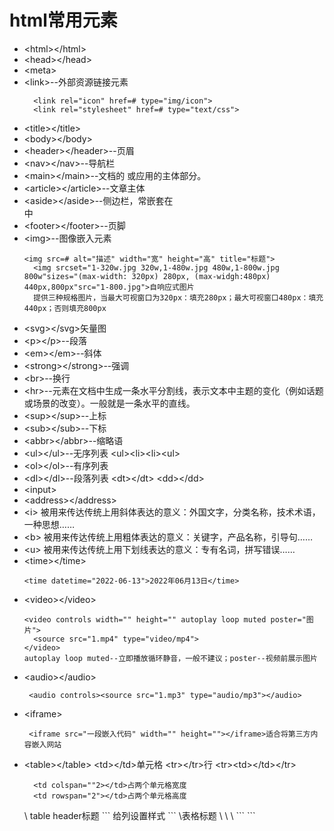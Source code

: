 # html常用元素
* \<html>\</html>
* \<head>\</head>
* \<meta>
* \<link>--外部资源链接元素
  ```
    <link rel="icon" href=# type="img/icon">
    <link rel="stylesheet" href=# type="text/css">
  ```
* \<title>\</title>
* \<body>\</body>
* \<header>\</header>--页眉
* \<nav>\</nav>--导航栏
* \<main>\</main>--文档的 <body>或应用的主体部分。
* \<article>\</article>--文章主体
* \<aside>\</aside>--侧边栏，常嵌套在<main>中
* \<footer>\</footer>--页脚
* \<img>--图像嵌入元素
  ```
  <img src=# alt="描述" width="宽" height="高" title="标题">
    <img srcset="1-320w.jpg 320w,1-480w.jpg 480w,1-800w.jpg 800w"sizes="(max-width: 320px) 280px, (max-widgh:480px) 440px,800px"src="1-800.jpg">自响应式图片
    提供三种规格图片，当最大可视窗口为320px：填充280px；最大可视窗口480px：填充440px；否则填充800px
  ```
* \<svg>\</svg>矢量图
* \<p>\</p>--段落
* \<em>\</em>--斜体
* \<strong>\</strong>--强调
* \<br>--换行
* \<hr>--元素在文档中生成一条水平分割线，表示文本中主题的变化（例如话题或场景的改变）。一般就是一条水平的直线。
* \<sup>\</sup>--上标
* \<sub>\</sub>--下标
* \<abbr>\</abbr>--缩略语
* \<ul>\</ul>--无序列表
  \<ul>\<li>\<li>\<ul>
* \<ol>\</ol>--有序列表
* \<dl>\</dl>--段落列表
  \<dt>\</dt>
  \<dd>\</dd>
* \<input>
* \<address>\</address>
* \<i> 被用来传达传统上用斜体表达的意义：外国文字，分类名称，技术术语，一种思想……
* \<b> 被用来传达传统上用粗体表达的意义：关键字，产品名称，引导句……
* \<u> 被用来传达传统上用下划线表达的意义：专有名词，拼写错误……
* \<time>\</time>
  ```
  <time datetime="2022-06-13">2022年06月13日</time>
  ```
* \<video>\</video>
  ```
  <video controls width="" height="" autoplay loop muted poster="图片"> 
    <source src="1.mp4" type="video/mp4">
  </video>
  autoplay loop muted--立即播放循环静音，一般不建议；poster--视频前展示图片 
  ```
* \<audio>\</audio>
  ```
   <audio controls><source src="1.mp3" type="audio/mp3"></audio>
  ```
* \<iframe>
  ```
   <iframe src="一段嵌入代码" width="" height=""></iframe>适合将第三方内容嵌入网站
  ```
* \<table>\</table>
    \<td>\</td>单元格
    \<tr>\</tr>行
    \<tr>\<td>\</td>\</tr>
    ```
      <td colspan=""2></td>占两个单元格宽度
      <td rowspan="2"></td>占两个单元格高度
    ```
    <th>\</th> table header标题
    ```
      <colgroup>
        <col>
        <col style="background-color: yellow">
      </colgroup>给列设置样式
    ```
    <caption>\</caption>表格标题
    <thead>\</thead>
    <tbody>\</tbody>
    <tfoot>\</tfoot>
    ```
    <th scope="colgroup"></th> <th scope="col"></th>
    <th scope="rowgroup"></th> <th scope="row"></th>
    ```

